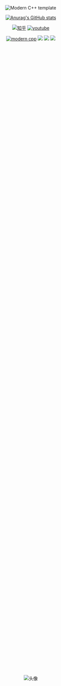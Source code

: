 <div id="title" align=center>

![Modern C++ template][github-sub-title:img]

[![Anurag's GitHub stats](https://github-readme-stats.vercel.app/api?username=xiaxizuishuai&show_icons=true&theme=tokyonight)](https://b23.tv/iEJTnPp)

[![知乎](https://img.shields.io/badge/%E7%9F%A5%E4%B9%8E-mq%E7%99%BD-yello)](https://www.zhihu.com/people/o4ze4r)
[![youtube](https://img.shields.io/badge/video-YouTube-red)](https://www.youtube.com/channel/UCey35Do4RGewqr-6EiaCJrg)

[![modern cpp](https://img.shields.io/badge/code-Modern%20C++-blue)](https://learn.microsoft.com/zh-cn/cpp/cpp/welcome-back-to-cpp-modern-cpp) 
![](https://img.shields.io/badge/喜欢-学习-yellow) 
![](https://img.shields.io/badge/游戏-csgo-red) 
![](https://img.shields.io/badge/爱好-运动-red)


<div style="display:flex; justify-content:center; align-items:center; height:100vh;">
  <img src="https://wx4.sinaimg.cn/mw690/006IZwb5ly1hzr9bay6u2j30wr0u0q6e.jpg" alt="头像">
</div>


![Visitor Count](https://profile-counter.glitch.me/Mq-b/count.svg)

[github-sub-title:img]: https://readme-typing-svg.herokuapp.com?font=Segoe+Script&center=true&lines=✨✨✨科技小白成长中⚡⚡⚡.

